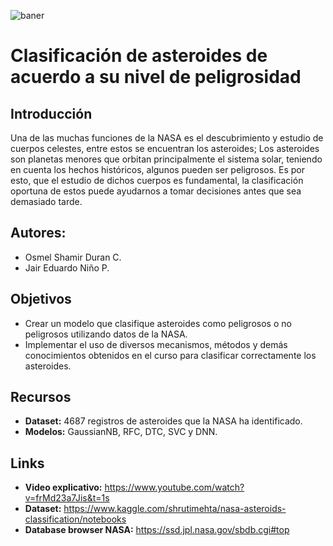 ![baner](https://user-images.githubusercontent.com/40668021/92333126-bf899d80-f048-11ea-947c-331eb0df5dbe.png)

# Clasificación de asteroides de acuerdo a su nivel de peligrosidad

## Introducción

Una de las muchas funciones de la NASA es el descubrimiento y estudio de cuerpos celestes, entre estos se encuentran los asteroides; Los asteroides son planetas menores que orbitan principalmente el sistema solar, teniendo en cuenta los  hechos históricos, algunos pueden ser peligrosos. Es por esto, que el estudio de dichos cuerpos es fundamental, la clasificación oportuna de estos puede ayudarnos a tomar decisiones antes que sea demasiado tarde.


## Autores:
* Osmel Shamir Duran C.
* Jair Eduardo Niño P.

## Objetivos
* Crear un modelo que clasifique asteroides como peligrosos o no peligrosos utilizando datos de la NASA.
* Implementar el uso de diversos mecanismos, métodos y demás conocimientos obtenidos en el curso para clasificar correctamente los asteroides.

## Recursos

* **Dataset:** 4687 registros de asteroides que la NASA ha identificado.
* **Modelos:** GaussianNB, RFC, DTC, SVC y DNN.


## Links

* **Video explicativo:** https://www.youtube.com/watch?v=frMd23a7Jis&t=1s
* **Dataset:** https://www.kaggle.com/shrutimehta/nasa-asteroids-classification/notebooks
* **Database browser NASA:** https://ssd.jpl.nasa.gov/sbdb.cgi#top
